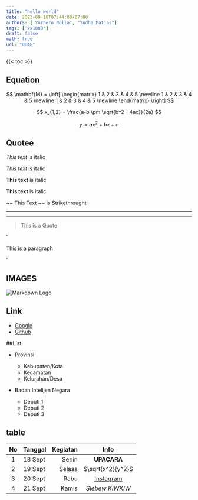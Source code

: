 ```yaml
---
title: "hello world"
date: 2023-09-18T07:44:00+07:00
authors: ['Yurnero Nolla', "Yudha Matias"]
tags: ['xx1000']
draft: false
math: true
url: "0048"
---
```

{{< toc >}}

## Equation
$$
\mathbf{M} =
\left[
\begin{matrix}
1 & 2 & 3 & 4 & 5 \newline
1 & 2 & 3 & 4 & 5 \newline
1 & 2 & 3 & 4 & 5 \newline
\end{matrix}
\right]
$$

$$
x_{1,2} = \frac{a-b \pm \sqrt{b^2 - 4ac}}{2a}
$$

$$
y = ax^2 + bx + c
$$

## Quotee
<!-- italics -->
*This text* is italic

_This text_ is italic

<!-- Strong -->
**This text** is italic

__This text__ is italic

<!-- Strikethrought -->
~~ This Text ~~ is Strikethrought

<!-- Horizontal Rule -->
---
___

<!-- BlockQuote -->
> This is a Quote

<!-- Inline Code Block -->
'<p>This is a paragraph</p>'

## IMAGES
![Markdown Logo](C:/Users/USER/Downloads/psps.png)


## Link
+ [Google](https://www.google.com/)
+ [Github](https://github.com/)

##List
+ Provinsi
	- Kabupaten/Kota
	- Kecamatan
	- Kelurahan/Desa
	
+ Badan Intelijen Negara
	- Deputi 1
	- Deputi 2
	- Deputi 3

## table
No | Tanggal | Kegiatan | Info
:-: | :- | -:| :-: 
1 | 18 Sept | Senin | **UPACARA**
2 | 19 Sept | Selasa | $\sqrt{x^2}{y^2}$
3 | 20 Sept | Rabu | [Instagram](https://instagram.com/yudhamatias/)
4 | 21 Sept | Kamis | *Slebew KIWKIW*
	




